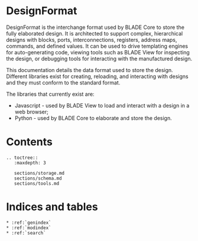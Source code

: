 # DesignFormat

DesignFormat is the interchange format used by BLADE Core to store the fully elaborated design. It is architected to support complex, hierarchical designs with blocks, ports, interconnections, registers, address maps, commands, and defined values. It can be used to drive templating engines for auto-generating code, viewing tools such as BLADE View for inspecting the design, or debugging tools for interacting with the manufactured design.

This documentation details the data format used to store the design. Different libraries exist for creating, reloading, and interacting with designs and they must conform to the standard format.

The libraries that currently exist are:

 * Javascript - used by BLADE View to load and interact with a design in a web browser;
 * Python - used by BLADE Core to elaborate and store the design.

# Contents
```eval_rst
.. toctree::
   :maxdepth: 3

   sections/storage.md
   sections/schema.md
   sections/tools.md
```

# Indices and tables

```eval_rst
* :ref:`genindex`
* :ref:`modindex`
* :ref:`search`
```
